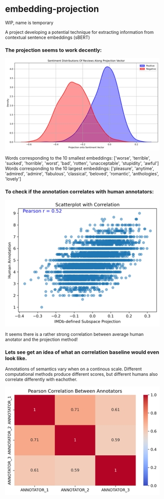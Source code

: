 # embedding-projection
WIP, name is temporary

A project developing a potential technique for extracting information from contextual sentence embeddings (sBERT) 


### The projection seems to work decently:
![Projection of Reviews onto Sentiment Vector](./img/sentiment_distributions.png)

Words corresponding to the 10 smallest embeddings:
['worse', 'terrible', 'sucked', 'horrible', 'worst', 'bad', 'rotten', 'unacceptable', 'stupidity', 'awful']
Words corresponding to the 10 largest embeddings:
['pleasure', 'anytime', 'admired', 'admire', 'fabulous', 'classical', 'beloved', 'romantic', 'anthologies', 'lovely']



### To check if the annotation correlates with human annotators:
![Human Annotator Correlation with Semantic Projection](./img/Scatterplot_w_Person.png)

It seems there is a rather strong correlation between average human anotator and the projection method!



### Lets see get an idea of what an correlation baseline would even look like.
Annotations of semantics vary when on a continous scale. Different computational methods produce different scores, but different humans also correlate differently with eachother.

![Annotator Correlation](./img/Annotator_Corr.png)